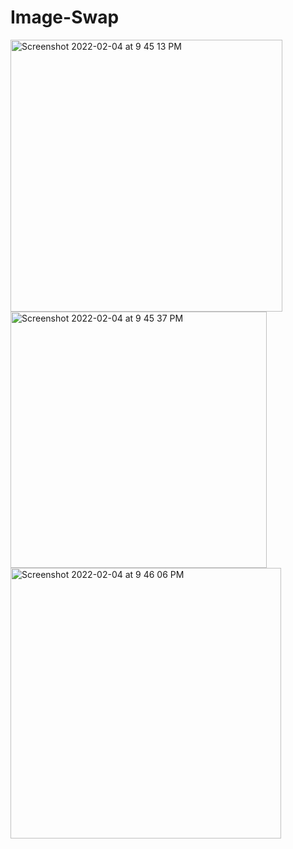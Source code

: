 # Image-Swap

<img width="435" alt="Screenshot 2022-02-04 at 9 45 13 PM" src="https://user-images.githubusercontent.com/80473048/152563943-e2327e50-111e-4657-a85b-d333b8ba59e2.png">
<img width="410" alt="Screenshot 2022-02-04 at 9 45 37 PM" src="https://user-images.githubusercontent.com/80473048/152564067-0054d9c9-1e94-4037-b87b-419841171e21.png">
<img width="433" alt="Screenshot 2022-02-04 at 9 46 06 PM" src="https://user-images.githubusercontent.com/80473048/152564103-698f5c9b-c421-4ec4-9627-f9d7271ce9f2.png">
